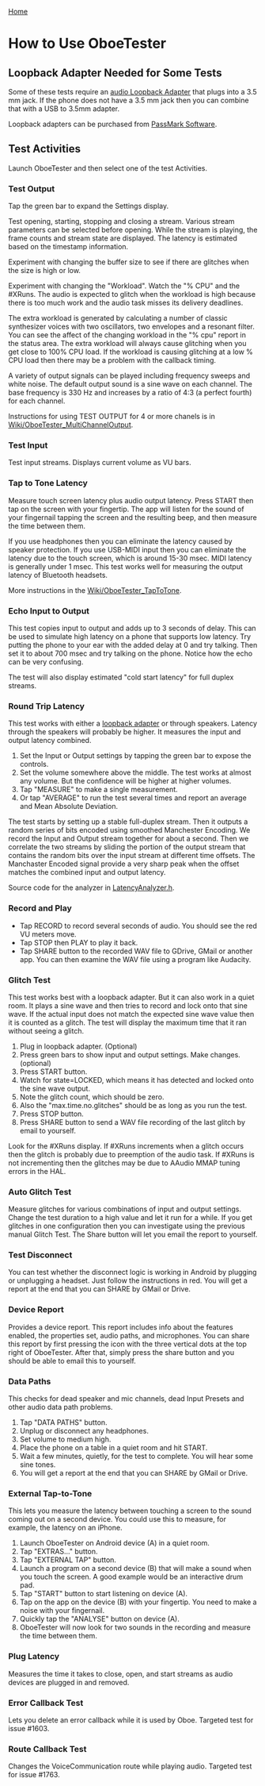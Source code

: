 [Home](README.md)

# How to Use OboeTester

## Loopback Adapter Needed for Some Tests

Some of these tests require an [audio Loopback Adapter](https://source.android.com/devices/audio/latency/loopback) that plugs into a 3.5 mm jack.
If the phone does not have a 3.5 mm jack then you can combine that with a USB to 3.5mm adapter.

Loopback adapters can be purchased from [PassMark Software](https://www.passmark.com/products/audio-loopback-plug/). 

## Test Activities

Launch OboeTester and then select one of the test Activities.

### Test Output

Tap the green bar to expand the Settings display.

Test opening, starting, stopping and closing a stream.
Various stream parameters can be selected before opening.
While the stream is playing, the frame counts and stream state are displayed.
The latency is estimated based on the timestamp information.

Experiment with changing the buffer size to see if there are glitches when the size is high or low.

Experiment with changing the "Workload".
Watch the "% CPU" and the #XRuns.
The audio is expected to glitch when the workload is high because there is too much work
and the audio task misses its delivery deadlines.

The extra workload is generated by calculating a number of classic synthesizer voices with two oscillators, two envelopes and a resonant filter.
You can see the affect of the changing workload in the "% cpu" report in the status area.
The extra workload will always cause glitching when you get close to 100% CPU load.
If the workload is causing glitching at a low % CPU load then there may be a problem with the callback timing.

A variety of output signals can be played including frequency sweeps and white noise.
The default output sound is a sine wave on each channel. The base frequency is 330 Hz
and increases by a ratio of 4:3 (a perfect fourth) for each channel.

Instructions for using TEST OUTPUT for 4 or more chanels is in
[Wiki/OboeTester_MultiChannelOutput](https://github.com/google/oboe/wiki/OboeTester_MultiChannelOutput).

### Test Input

Test input streams. Displays current volume as VU bars.

### Tap to Tone Latency

Measure touch screen latency plus audio output latency.
Press START then tap on the screen with your fingertip.
The app will listen for the sound of your fingernail tapping the screen
and the resulting beep, and then measure the time between them.

If you use headphones then you can eliminate the latency caused by speaker protection.
If you use USB-MIDI input then you can eliminate the latency due to the touch screen, which is around 15-30 msec.
MIDI latency is generally under 1 msec.
This test works well for measuring the output latency of Bluetooth headsets.

More instructions in the [Wiki/OboeTester_TapToTone](https://github.com/google/oboe/wiki/OboeTester_TapToTone).

### Echo Input to Output

This test copies input to output and adds up to 3 seconds of delay.
This can be used to simulate high latency on a phone that supports low latency.
Try putting the phone to your ear with the added delay at 0 and try talking.
Then set it to about 700 msec and try talking on the phone. Notice how the echo can be very confusing.

The test will also display estimated "cold start latency" for full duplex streams.

### Round Trip Latency

This test works with either a [loopback adapter](https://source.android.com/devices/audio/latency/loopback) or through speakers.
Latency through the speakers will probably be higher.
It measures the input and output latency combined.

1. Set the Input or Output settings by tapping the green bar to expose the controls.
2. Set the volume somewhere above the middle. The test works at almost any volume. But the confidence will be higher at higher volumes.
3. Tap "MEASURE" to make a single measurement.
4. Or tap "AVERAGE" to run the test several times and report an average and Mean Absolute Deviation.

The test starts by setting up a stable full-duplex stream.
Then it outputs a random series of bits encoded using smoothed Manchester Encoding.
We record the Input and Output stream together for about a second.
Then we correlate the two streams by sliding the portion of the output stream that contains the random bits over the input stream at different time offsets.
The Manchaster Encoded signal provide a very sharp peak when the offset matches the combined input and output latency.

Source code for the analyzer in [LatencyAnalyzer.h](https://github.com/google/oboe/blob/main/apps/OboeTester/app/src/main/cpp/analyzer/LatencyAnalyzer.h).

### Record and Play

* Tap RECORD to record several seconds of audio. You should see the red VU meters move.
* Tap STOP then PLAY to play it back.
* Tap SHARE button to the recorded WAV file to GDrive, GMail or another app.
You can then examine the WAV file using a program like Audacity.

### Glitch Test

This test works best with a loopback adapter. But it can also work in a quiet room.
It plays a sine wave and then tries to record and lock onto that sine wave.
If the actual input does not match the expected sine wave value then it is counted as a glitch.
The test will display the maximum time that it ran without seeing a glitch.

1. Plug in loopback adapter. (Optional)
2. Press green bars to show input and output settings. Make changes. (optional)
3. Press START button.
4. Watch for state=LOCKED, which means it has detected and locked onto the sine wave output.
5. Note the glitch count, which should be zero.
6. Also the "max.time.no.glitches" should be as long as you run the test.
7. Press STOP button.
8. Press SHARE button to send a WAV file recording of the last glitch by email to yourself.

Look for the #XRuns display.
If #XRuns increments when a glitch occurs then the glitch is probably due to preemption of the audio task.
If #XRuns is not incrementing then the glitches may be due to AAudio MMAP tuning errors in the HAL.

### Auto Glitch Test

Measure glitches for various combinations of input and output settings.
Change the test duration to a high value and let it run for a while.
If you get glitches in one configuration then you can investigate using the previous manual Glitch Test.
The Share button will let you email the report to yourself.

### Test Disconnect

You can test whether the disconnect logic is working in Android by plugging or unplugging a headset.
Just follow the instructions in red. You will get a report at the end that you can SHARE by GMail or Drive.

### Device Report

Provides a device report. This report includes info about the features enabled, the properties set, audio
paths, and microphones.
You can share this report by first pressing the icon with the three vertical dots at the top right of OboeTester.
After that, simply press the share button and you should be able to email this to yourself.

### Data Paths

This checks for dead speaker and mic channels, dead Input Presets and other audio data path problems.

1. Tap "DATA PATHS" button.
1. Unplug or disconnect any headphones.
1. Set volume to medium high.
1. Place the phone on a table in a quiet room and hit START.
1. Wait a few minutes, quietly, for the test to complete. You will hear some sine tones.
1. You will get a report at the end that you can SHARE by GMail or Drive.

### External Tap-to-Tone

This lets you measure the latency between touching a screen to the sound coming out on a second device.
You could use this to measure, for example, the latency on an iPhone.

1. Launch OboeTester on Android device (A) in a quiet room.
2. Tap "EXTRAS..." button.
3. Tap "EXTERNAL TAP" button.
4. Launch a program on a second device (B) that will make a sound when you touch the screen. A good example would be an interactive drum pad.
5. Tap "START" button to start listening on device (A).
6. Tap on the app on the device (B) with your fingertip. You need to make a noise with your fingernail.
7. Quickly tap the "ANALYSE" button on device (A).
8. OboeTester will now look for two sounds in the recording and measure the time between them.

### Plug Latency
Measures the time it takes to close, open, and start streams as audio devices are plugged in and removed.

### Error Callback Test
Lets you delete an error callback while it is used by Oboe. Targeted test for issue #1603.

### Route Callback Test
Changes the VoiceCommunication route while playing audio. Targeted test for issue #1763.
